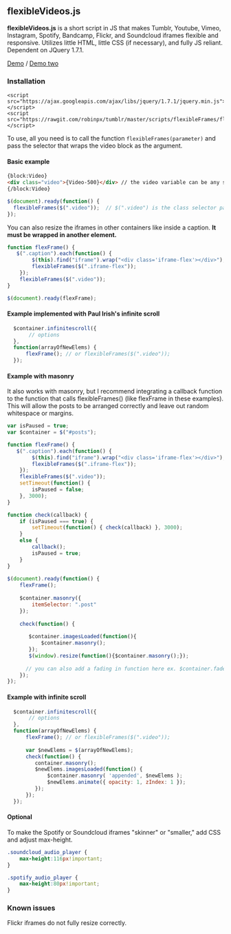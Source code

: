 ## flexibleVideos.js
**flexibleVideos.js** is a short script in JS that makes Tumblr, Youtube, Vimeo, Instagram, Spotify, Bandcamp, Flickr, and Soundcloud iframes flexible and responsive. Utilizes little HTML, little CSS (if necessary), and fully JS reliant. Dependent on JQuery 1.7.1. 

[Demo](https://nouvae.tumblr.com/codes/flexibleFrames) / [Demo two](https://nouvae.tumblr.com/codes/flexibleFrames2)

### Installation

```
<script src="https://ajax.googleapis.com/ajax/libs/jquery/1.7.1/jquery.min.js"></script>
<script src="https://rawgit.com/robinpx/tumblr/master/scripts/flexibleFrames/flexibleFrames.js"></script>
```
To use, all you need is to call the function ```flexibleFrames(parameter)``` and pass the selector that wraps the video block as the argument. 

#### Basic example
```html
{block:Video}
<div class="video">{Video-500}</div> // the video variable can be any size {Video-250}, {Video-400}, etc.
{/block:Video}
```
```javascript
$(document).ready(function() {
  flexibleFrames($(".video"));  // $(".video") is the class selector passed in the argument
});
```

You can also resize the iframes in other containers like inside a caption.
**It must be wrapped in another element.**

```javascript
function flexFrame() {
   $(".caption").each(function() {
        $(this).find("iframe").wrap("<div class='iframe-flex'></div>"); // wrap iframe 
        flexibleFrames($(".iframe-flex"));
    });
    flexibleFrames($(".video"));
}

$(document).ready(flexFrame);
```

#### Example implemented with Paul Irish's infinite scroll
```javascript
  $container.infinitescroll({
       // options 
  },
  function(arrayOfNewElems) {
      flexFrame(); // or flexibleFrames($(".video"));
  });
```
#### Example with masonry 

It also works with masonry, but I recommend integrating a callback function to the function that calls flexibleFrames() (like flexFrame in these examples). This will allow the posts to be arranged correctly and leave out random whitespace or margins.  

```javascript
var isPaused = true;
var $container = $("#posts");

function flexFrame() {
   $(".caption").each(function() {
        $(this).find("iframe").wrap("<div class='iframe-flex'></div>"); // wrap iframe 
        flexibleFrames($(".iframe-flex"));
    });
    flexibleFrames($(".video"));
    setTimeout(function() {
        isPaused = false;
    }, 3000);
}

function check(callback) {
    if (isPaused === true) {
        setTimeout(function() { check(callback) }, 3000);
    }
    else {
        callback();
        isPaused = true;
    }
}
 
$(document).ready(function() {
    flexFrame();
    
    $container.masonry({ 
        itemSelector: ".post"
    });
    
    check(function() {
       
       $container.imagesLoaded(function(){
           $container.masonry();
       });
       $(window).resize(function(){$container.masonry();});
      
      // you can also add a fading in function here ex. $container.fadeTo(600, 1);
    });
});
```

#### Example with infinite scroll
```javascript
  $container.infinitescroll({
       // options 
  },
  function(arrayOfNewElems) {
      flexFrame(); // or flexibleFrames($(".video"));
      
      var $newElems = $(arrayOfNewElems);
      check(function() {
         container.masonry();
         $newElems.imagesLoaded(function() {
             $container.masonry( 'appended', $newElems );
             $newElems.animate({ opacity: 1, zIndex: 1 });
         });
      });
  });
```

#### Optional

To make the Spotify or Soundcloud iframes "skinner" or "smaller," add CSS and adjust max-height.
```CSS
.soundcloud_audio_player {
    max-height:116px!important;
}

.spotify_audio_player {
    max-height:80px!important;
}
```

### Known issues
Flickr iframes do not fully resize correctly. 
